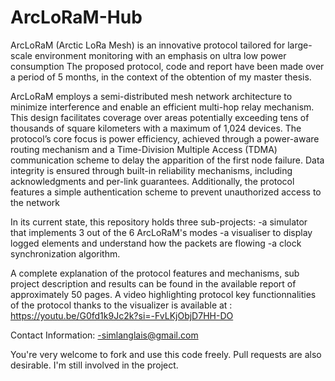 # ArcLoRaM-Hub
ArcLoRaM (Arctic LoRa Mesh) is an innovative protocol tailored for large-scale environment monitoring with an emphasis on ultra low power consumption
The proposed protocol, code and report have been made over a period of 5 months, in the context of the obtention of my master thesis.


ArcLoRaM employs a semi-distributed mesh network architecture to minimize interference and enable an efficient multi-hop relay mechanism. This design facilitates coverage over areas potentially exceeding tens of thousands of square kilometers with a maximum of 1,024 devices. The protocol’s core focus is power efficiency, achieved through a power-aware routing mechanism and a Time-Division Multiple Access (TDMA) communication scheme to delay the apparition of the first node failure. Data integrity is ensured through built-in reliability mechanisms, including acknowledgments and per-link guarantees. Additionally, the protocol features a simple authentication scheme to prevent unauthorized access to the network

In its current state, this repository holds three sub-projects: 
-a simulator that implements 3 out of the 6 ArcLoRaM's modes
-a visualiser to display logged elements and understand how the packets are flowing
-a clock synchronization algorithm.

A complete explanation of the protocol features and mechanisms, sub project description and results can be found in the available report of approximately 50 pages.
A video highlighting protocol key functionnalities of the protocol thanks to the visualizer is available at : https://youtu.be/G0fd1k9Jc2k?si=-FvLKjObjD7HH-DO



Contact Information:
-simlanglais@gmail.com

You're very welcome to fork and use this code freely. Pull requests are also desirable. I'm still involved in the project.
